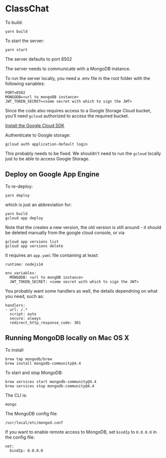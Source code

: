 # ClassChat

To build:

    yarn build
    
To start the server:

    yarn start
    
The server defaults to port 8502

The server needs to communicate with a MongoDB instance.

To run the server locally, you need a .env file in the root folder with the following variables:

    PORT=8502
    MONGODB=<url to mongoDB instance>
    JWT_TOKEN_SECRET=<some secret with which to sign the JWT>

Since the code also requires access to a Google Storage Cloud bucket, you'll need `gcloud` 
authorized to access the required bucket.

[Install the Google Cloud SDK](https://cloud.google.com/sdk/docs/install)

Authenticate to Google storage: 

    gcloud auth application-default login

This probably needs to be fixed. We shouldn't need to run the `gcloud` locally just to be able to
access Google Storage. 


## Deploy on Google App Engine

To re-deploy:

    yarn deploy
    
which is just an abbreviation for:

    yarn build
    gcloud app deploy

Note that the creates a new version, the old version is still around - it should be deleted manually from the google cloud console, or via 

    gcloud app versions list
    gcloud app versions delete


It requires an `app.yaml` file containing at least:

    runtime: nodejs14

    env_variables:
      MONGODB: <url to mongDB instance>
      JWT_TOKEN_SECRET: <some secret with which to sign the JWT>


You probably want some handlers as well, the details dependning on what you need, such as:

    handlers:
    - url: /.*
      script: auto
      secure: always
      redirect_http_response_code: 301


## Running MongoDB locally on Mac OS X

To install

    brew tap mongodb/brew
    brew install mongodb-community@4.4
    
To start and stop MongoDB:

    brew services start mongodb-community@4.4
    brew services stop mongodb-community@4.4
    
The CLI is:

    mongo

The MongoDB config file:

    /usr/local/etc/mongod.conf
    
If you want to enable remote access to MongoDB, set `bindIp` to `0.0.0.0` in the config file:

    net:
      bindIp: 0.0.0.0

